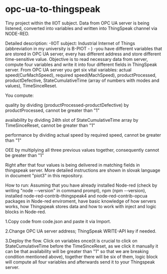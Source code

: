 # opc-ua-to-thingspeak
Tiny project within the IIOT subject. Data from OPC UA server is being listened, converted into variables and written into ThingSpeak channel via NODE-RED.

Detailed description:
-IIOT subject: Industrial Internet of Things (abbreviation in my university is B-PIOT - )
-you have different variables that are stored in OPC UA server, every has different address and store different time-sensitive value. Objective is to read necessary data from server, compute four variables and write it into four different fields in ThingSpeak server. From OPC UA server you get six vital variables: actual speed(CurMachSpeed), required speed(MachSpeed), productProcessed, productDefective, StateCumulativeTime (array of numbers with modes and values), TimeSinceReset. 

You compute:
  
  quality by dividing (productProcessed-productDefective) by productProcessed, cannot be greater than "1"
  
  availability by dividing 24th slot of StateCumulativeTime array by TimeSinceReset, cannot be greater than "1"
 
  performance by dividing actual speed by required speed, cannot be greater than "1"
 
  OEE by multiplying all three previous values together, consequently cannot be greater than "1"

Right after that four values is being delivered in matching fields in thingspeak server. More detailed instructions are shown in slovak language in document "piot3" in this repository.

How to run:
Assuming that you have already installed Node-red (check by writing "node --version" in command prompt), npm (npm --version), installed node-red-contrib-thingspeak4 and node-red-contrib-opcua packages in Node-red enviroment, have basic knowledge of how servers works, how Thingspeak stores data and how to work with inject and logic blocks in Node-red.

1.Copy code from code.json and paste it via Import.

2.Change OPC UA server address; ThingSpeak WRITE-API key if needed.

3.Deploy the flow. Click on variables once(it is crucial to click on StateCumulativeTime before the TimeSinceReset, as we click it manually it can be that availability will be greater than "1" so that we are breaking condition mentioned above), together there will be six of them, logic block will compute all four variables and afterwards send it to your Thingspeak server.
